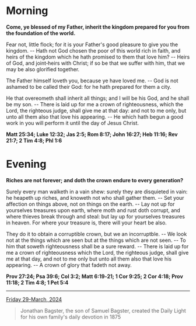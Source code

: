 # Morning

**Come, ye blessed of my Father, inherit the kingdom prepared for you from the foundation of the world.**
 
Fear not, little flock; for it is your Father's good pleasure to give you the kingdom. -- Hath not God chosen the poor of this world rich in faith, and heirs of the kingdom which he hath promised to them that love him? -- Heirs of God, and joint‑heirs with Christ; if so be that we suffer with him, that we may be also glorified together.
 
The Father himself loveth you, because ye have loved me. -- God is not ashamed to be called their God: for he hath prepared for them a city.
 
He that overeometh shall inherit all things; and I will be his God, and he shall be my son. -- There is laid up for me a crown of righteousness, which the Lord, the righteous judge, shall give me at that day: and not to me only, but unto all them also that love his appearing. -- He which hath begun a good work in you will perform it until the day of Jesus Christ.  

**Matt 25:34; Luke 12:32; Jas 2:5; Rom 8:17; John 16:27; Heb 11:16; Rev 21:7; 2 Tim 4:8; Phl 1:6**

# Evening

**Riches are not forever; and doth the crown endure to every generation?**
 
Surely every man walketh in a vain shew: surely they are disquieted in vain: he heapeth up riches, and knoweth not who shall gather them. -- Set your affection on things above, not on things on the earth. -- Lay not up for yourselves treasures upon earth, where moth and rust doth corrupt, and where thieves break through and steal: but lay up for yourselves treasures in heaven. For where your treasure is, there will your heart be also.
 
They do it to obtain a corruptible crown, but we an incorruptble. -- We look not at the things which are seen but at the things which are not seen. -- To him that soweth righteousness shall be a sure reward. -- There is laid up for me a crown of righteousness which the Lord, the righteous judge, shall give me at that day, and not to me only but unto all them also that love his appearing. -- A crown of glory that fadeth not away.  

**Prov 27:24; Psa 39:6; Col 3:2; Matt 6:19‑21; 1 Cor 9:25; 2 Cor 4:18; Prov 11:18; 2 Tim 4:8; 1 Pet 5:4**

---

[Friday 29-March, 2024](https://t.me/s/daily_light)

> Jonathan Bagster, the son of Samuel Bagster, created the Daily Light for his own family's daily devotion in 1875

